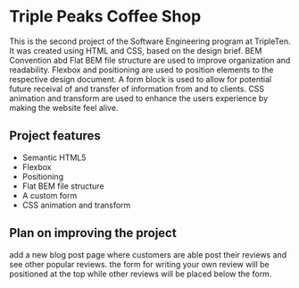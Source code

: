 # Triple Peaks Coffee Shop

This is the second project of the Software Engineering program at TripleTen. It was created using HTML and CSS, based on the design brief. BEM Convention abd Flat BEM file structure are used to improve organization and readability.
Flexbox and positioning are used to position elements to the respective design document. A form block is used to allow for potential future receival of and transfer of information from and to clients. CSS animation and transform are used to enhance the users experience by making the website feel alive.

## Project features

- Semantic HTML5
- Flexbox
- Positioning
- Flat BEM file structure
- A custom form
- CSS animation and transform

## Plan on improving the project

add a new blog post page where customers are able post their reviews and see other popular reviews.
the form for writing your own review will be positioned at the top while other
reviews will be placed below the form.
